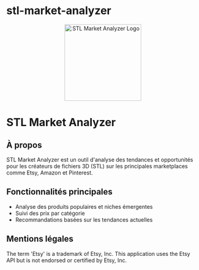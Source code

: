 # stl-market-analyzer
<p align="center">
  <img src="![logo-stl-market-analyzer](https://github.com/user-attachments/assets/63951d5a-80b6-4a08-878e-e40eaa39fffc)
" alt="STL Market Analyzer Logo" width="200"/>
</p>

# STL Market Analyzer

## À propos
STL Market Analyzer est un outil d'analyse des tendances et opportunités pour les créateurs de fichiers 3D (STL) sur les principales marketplaces comme Etsy, Amazon et Pinterest.

## Fonctionnalités principales
- Analyse des produits populaires et niches émergentes
- Suivi des prix par catégorie
- Recommandations basées sur les tendances actuelles

## Mentions légales
The term 'Etsy' is a trademark of Etsy, Inc. This application uses the Etsy API but is not endorsed or certified by Etsy, Inc.
